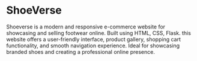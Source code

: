 # ShoeVerse
Shoeverse is a modern and responsive e-commerce website for showcasing and selling footwear online. Built using HTML, CSS,  Flask. this website offers a user-friendly interface, product gallery, shopping cart functionality, and smooth navigation experience. Ideal for showcasing branded shoes and creating a professional online presence.
